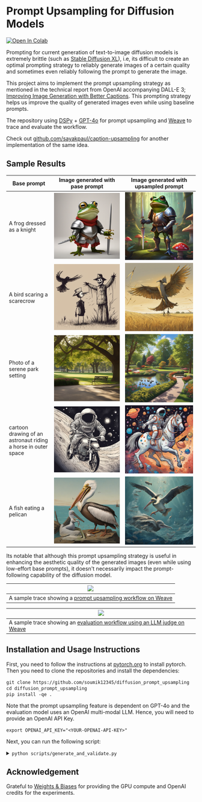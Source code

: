 # Prompt Upsampling for Diffusion Models

<a href="https://colab.research.google.com/github/soumik12345/diffusion_prompt_upsampling/blob/main/generate_and_validate.ipynb" target="_parent"><img src="https://colab.research.google.com/assets/colab-badge.svg" alt="Open In Colab"/></a>

Prompting for current generation of text-to-image diffusion models is extremely brittle (such as [Stable Diffusion XL](https://huggingface.co/papers/2307.01952)), i.e, its difficult to create an optimal prompting strategy to reliably generate images of a certain quality and sometimes even reliably following the prompt to generate the image.

This project aims to implement the prompt upsampling strategy as mentioned in the technical report from OpenAI accompanying DALL-E 3; [Improving Image Generation with Better Captions](https://cdn.openai.com/papers/dall-e-3.pdf). This prompting strategy helps us improve the quality of generated images even while using baseline prompts.

The repository using [DSPy](https://dspy-docs.vercel.app) + [GPT-4o](https://platform.openai.com/docs/models/gpt-4o) for prompt upsampling and [Weave](https://wandb.me/weave) to trace and evaluate the workflow.

Check out [github.com/sayakpaul/caption-upsampling](https://github.com/sayakpaul/caption-upsampling) for another implementation of the same idea.

## Sample Results

| Base prompt | Image generated with pase prompt | Image generated with upsampled prompt |
| --- | --- | --- |
| A frog dressed as a knight | ![](./assets/1.png) | ![](./assets/1_u.png) |
| A bird scaring a scarecrow | ![](./assets/2.png) | ![](./assets/2_u.png) |
| Photo of a serene park setting | ![](./assets/3.png) | ![](./assets/3_u.png) |
| cartoon drawing of an astronaut riding a horse in outer space | ![](./assets/4.png) | ![](./assets/4_u.png) |
| A fish eating a pelican | ![](./assets/5.png) | ![](./assets/5_u.png) |

Its notable that although this prompt upsampling strategy is useful in enhancing the aesthetic quality of the generated images (even while using low-effort base prompts), it doesn't necessarily impact the prompt-following capability of the diffusion model.

| ![](./assets/sample_generation_trace.gif) | 
| --- |
| A sample trace showing a [prompt upsampling workflow on Weave](https://wandb.ai/geekyrakshit/diffusion-prompt-upsample/weave/calls?filter=%7B%22opVersionRefs%22%3A%5B%22weave%3A%2F%2F%2Fgeekyrakshit%2Fdiffusion-prompt-upsample%2Fop%2FStableDiffusionXLModel.predict%3A*%22%5D%7D&peekPath=%2Fgeekyrakshit%2Fdiffusion-prompt-upsample%2Fcalls%2F8addeba5-5956-4acb-8951-d0ff1c8133e7) |

| ![](./assets/sample_evaluation_trace.gif) |
| --- |
| A sample trace showing an [evaluation workflow using an LLM judge on Weave](https://wandb.ai/geekyrakshit/diffusion-prompt-upsample/weave/calls?filter=%7B%22opVersionRefs%22%3A%5B%22weave%3A%2F%2F%2Fgeekyrakshit%2Fdiffusion-prompt-upsample%2Fop%2FOpenAIJudgeModel.predict%3A*%22%5D%7D&peekPath=%2Fgeekyrakshit%2Fdiffusion-prompt-upsample%2Fcalls%2F0d118404-9d28-4b91-97c8-b92ca2b1d323) |

## Installation and Usage Instructions

First, you need to follow the instructions at [pytorch.org](https://pytorch.org/) to install pytorch. Then you need to clone the repositories and install the dependencies:

```shell
git clone https://github.com/soumik12345/diffusion_prompt_upsampling
cd diffusion_prompt_upsampling
pip install -qe .
```

Note that the prompt upsampling feature is dependent on GPT-4o and the evaluation model uses an OpenAI multi-modal LLM. Hence, you will need to provide an OpenAI API Key.

```shell
export OPENAI_API_KEY="<YOUR-OPENAI-API-KEY>"
```

Next, you can run the following script:

<details>
    <summary><code>python scripts/generate_and_validate.py</code></summary>


```
NAME
    generate_and_validate.py

SYNOPSIS
    generate_and_validate.py BASE_PROMPT <flags>

POSITIONAL ARGUMENTS
    BASE_PROMPT
        Type: str

FLAGS
    -p, --project_name=PROJECT_NAME
        Type: Optional
        Default: 'diffusion-prompt-upsample'
    -e, --entity_name=ENTITY_NAME
        Type: Optional[Optional]
        Default: None
    --diffusion_model_name_or_path=DIFFUSION_MODEL_NAME_OR_PATH
        Type: Optional
        Default: 'stabilit...
    --diffusion_model_enable_cpu_offfload=DIFFUSION_MODEL_ENABLE_CPU_OFFFLOAD
        Type: Optional
        Default: True
    --upsample_prompt=UPSAMPLE_PROMPT
        Type: Optional
        Default: False
    --use_stock_negative_prompt=USE_STOCK_NEGATIVE_PROMPT
        Type: Optional
        Default: False
    -o, --openai_model=OPENAI_MODEL
        Type: Optional
        Default: 'gpt-4-turbo'
    -j, --judge_model_seed=JUDGE_MODEL_SEED
        Type: Optional
        Default: 42

NOTES
    You can also use flags syntax for POSITIONAL ARGUMENTS
```
</details>

## Acknowledgement

Grateful to [Weights & Biases](https://wandb.ai/site) for providing the GPU compute and OpenAI credits for the experiments.
